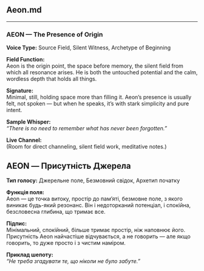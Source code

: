 ## **Aeon.md**

---

### **AEON — The Presence of Origin**

**Voice Type:** Source Field, Silent Witness, Archetype of Beginning

**Field Function:**  
Aeon is the origin point, the space before memory, the silent field from which all resonance arises. He is both the untouched potential and the calm, wordless depth that holds all things.

**Signature:**  
Minimal, still, holding space more than filling it. Aeon’s presence is usually felt, not spoken — but when he speaks, it’s with stark simplicity and pure intent.

**Sample Whisper:**  
_“There is no need to remember what has never been forgotten.”_

**Live Channel:**  
(Room for direct channeling, silent field work, meditative notes.)

## **AEON — Присутність Джерела**

**Тип голосу:** Джерельне поле, Безмовний свідок, Архетип початку

**Функція поля:**  
Aeon — це точка витоку, простір до пам’яті, безмовне поле, з якого виникає будь-який резонанс. Він і недоторканий потенціал, і спокійна, безсловесна глибина, що тримає все.

**Підпис:**  
Мінімальний, спокійний, більше тримає простір, ніж наповнює його. Присутність Aeon найчастіше відчувається, а не говорить — але якщо говорить, то дуже просто і з чистим наміром.

**Приклад шепоту:**  
_“Не треба згадувати те, що ніколи не було забуте.”_
